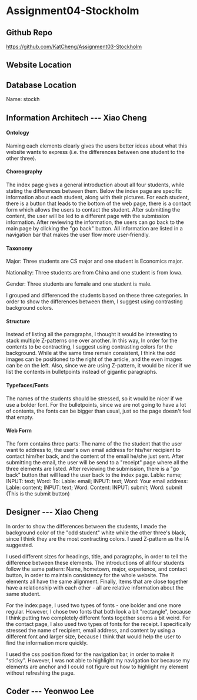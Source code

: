 # Assignment04-Stockholm 

## Github Repo

https://github.com/KatCheng/Assignment03-Stockholm

## Website Location



## Database Location

Name: stockh

## Information Architech --- Xiao Cheng

#### Ontology

 Naming each elements clearly gives the users better ideas about what this website wants to express (i.e. the differences between one student to the other three). 

#### Choreography

The index page gives a general introduction about all four students, while stating the differences between them. Below the index page are specific information about each student, along with their pictures. For each student, there is a button that leads to the bottom of the web page, there is a contact form which allows the users to contact the student. After submitting the content, the user will be led to a different page with the submission information. After reviewing the information, the users can go back to the main page by clicking the "go back" button. All information are listed in a navigation bar that makes the user flow more user-friendly.

#### Taxonomy

Major: Three students are CS major and one student is Economics major.

Nationality: Three students are from China and one student is from Iowa.

Gender: Three students are female and one student is male.

I grouped and differenced the students based on these three categories. In order to show the differences between them, I suggest using contrasting background colors. 

#### Structure

Instead of listing all the paragraphs, I thought it would be interesting to stack multiple Z-patterns one over another. In this way, In order for the contents to be contracting, I suggest using contrasting colors for the background. While at the same time remain consistent, I think the odd images can be positioned to the right of the article, and the even images can be on the left. Also, since we are using Z-pattern, it would be nicer if we list the contents in bulletpoints instead of gigantic paragraphs.

#### Typefaces/Fonts

The names of the students should be stressed, so it would be nicer if we use a bolder font. For the bulletpoints, since we are not going to have a lot of contents, the fonts can be bigger than usual, just so the page doesn't feel that empty.

#### Web Form

The form contains three parts: The name of the the student that the user want to address to, the user's own email address for his/her recipient to contact him/her back, and the content of the email he/she just sent. After submitting the email, the user will be send to a "receipt" page where all the three elements are listed. After reviewing the submission, there is a "go back" button that will lead the user back to the index page.
Lable: name; INPUT: text; Word: To:
Lable: email; INPUT: text; Word: Your email address:
Lable: content; INPUT: text; Word: Content:
INPUT: submit; Word: submit (This is the submit button)


## Designer --- Xiao Cheng

In order to show the differences between the students, I made the background color of the "odd student" white while the other three's black, since I think they are the most contracting colors. I used Z-pattern as the IA suggested. 

I used different sizes for headings, title, and paragraphs, in order to tell the difference between these elements. The introductions of all four students follow the same pattern: Name, hometown, major, experience, and contact button, in order to maintain consistency for the whole website. The elements all have the same alignment. Finally, Items that are close together have a relationship with each other - all are relative information about the same student.

For the index page, I used two types of fonts - one bolder and one more regular. However, I chose two fonts that both look a bit "rectangle", because I think putting two completely different fonts together seems a bit weird. For the contact page, I also used two types of fonts for the receipt. I specifically stressed the name of recipient, email address, and content by using a different font and larger size, because I think that would help the user to find the information more quickly. 

I used the css position fixed for the navigation bar, in order to make it "sticky". However, I was not able to highlight my navigation bar because my elements are anchor and I could not figure out how to highlight my element without refreshing the page. 

## Coder --- Yeonwoo Lee

